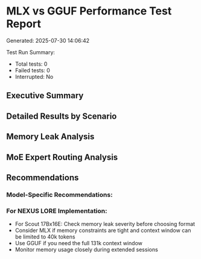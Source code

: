 # MLX vs GGUF Performance Test Report

Generated: 2025-07-30 14:06:42

Test Run Summary:
- Total tests: 0
- Failed tests: 0
- Interrupted: No

## Executive Summary


## Detailed Results by Scenario


## Memory Leak Analysis


## MoE Expert Routing Analysis


## Recommendations


### Model-Specific Recommendations:

### For NEXUS LORE Implementation:
- For Scout 17Bx16E: Check memory leak severity before choosing format
- Consider MLX if memory constraints are tight and context window can be limited to 40k tokens
- Use GGUF if you need the full 131k context window
- Monitor memory usage closely during extended sessions